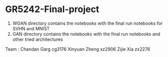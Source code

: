 # GR5242-Final-project

1. WGAN directory contains the notebooks with the final run notebooks for SVHN and MNIST
2. GAN directory contains the notebooks with the final run notebooks and other tried architectures

Team :
Chandan Garg cg3176
Xinyuan Zheng xz2906
Zijie Xia zx2276
